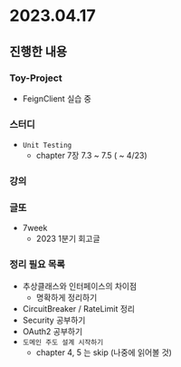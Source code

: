 # 2023.04.17

## 진행한 내용

### Toy-Project

- FeignClient 실습 중

### 스터디

- `Unit Testing`
	- chapter 7장 7.3 ~ 7.5 ( ~ 4/23)

### 강의


### 글또

- 7week
	- 2023 1분기 회고글

### 정리 필요 목록

- 추상클래스와 인터페이스의 차이점
	- 명확하게 정리하기
- CircuitBreaker / RateLimit 정리
- Security 공부하기
- OAuth2 공부하기
- `도메인 주도 설계 시작하기`
	- chapter 4, 5 는 skip (나중에 읽어볼 것)
